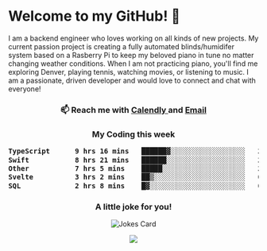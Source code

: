 <h1> Welcome to my GitHub! 👋 </h1>


  I am a backend engineer who loves working on all kinds of new projects. My current passion project is creating a fully automated blinds/humidifer system based on a Rasberry Pi to keep my beloved piano in tune no matter changing weather conditions. When I am not practicing piano, you'll find me exploring Denver, playing tennis, watching movies, or listening to music. I am a passionate, driven developer and would love to connect and chat with everyone!

<h3 align = "center"> 📫 Reach me with <a href = "https://calendly.com/msbrandt00/30min"> Calendly </a> and <a href="mailto:msbrandt00@gmail.com">Email</a> 
 </h3>


 
<div align = "center"
[![Anurag's GitHub stats](https://github-readme-stats.vercel.app/api?username=mbrandt00)](https://github.com/anuraghazra/github-readme-stats)
          </div>
<h3 align="center">
  My Coding this week
<!--START_SECTION:waka-->

```txt
TypeScript      9 hrs 16 mins   ██████▓░░░░░░░░░░░░░░░░░░   26.56 %
Swift           8 hrs 21 mins   ██████░░░░░░░░░░░░░░░░░░░   23.91 %
Other           7 hrs 5 mins    █████░░░░░░░░░░░░░░░░░░░░   20.29 %
Svelte          3 hrs 2 mins    ██▒░░░░░░░░░░░░░░░░░░░░░░   08.71 %
SQL             2 hrs 8 mins    █▓░░░░░░░░░░░░░░░░░░░░░░░   06.12 %
```

<!--END_SECTION:waka-->

### A little joke for you!

![Jokes Card](https://readme-jokes.vercel.app/api?hideBorder)

<a href="https://www.linkedin.com/in/mbrandt00/"><img src="https://img.shields.io/badge/linkedin-%230077B5.svg?&style=for-the-badge&logo=linkedin&logoColor=white" /></a>
